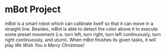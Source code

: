 # mBot Project

mBot is a smart robot which can calibrate itself so that it can move in a straight line. Besides, mBot is able to detect the color above it to execute some preset movement (i.e. turn left, turn right, turn left continuously, turn right continuously, and uturn). When mBot finishes its given tasks, it will play _We Wish You a Merry Christmas_!
